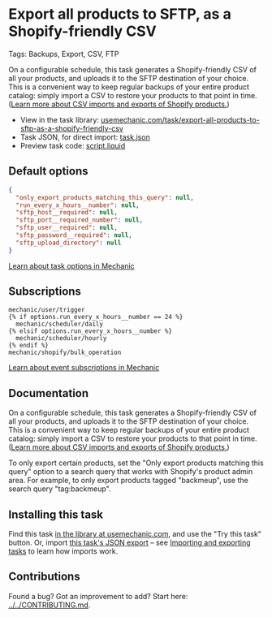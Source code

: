 # Export all products to SFTP, as a Shopify-friendly CSV

Tags: Backups, Export, CSV, FTP

On a configurable schedule, this task generates a Shopify-friendly CSV of all your products, and uploads it to the SFTP destination of your choice. This is a convenient way to keep regular backups of your entire product catalog: simply import a CSV to restore your products to that point in time. ([Learn more about CSV imports and exports of Shopify products.](https://help.shopify.com/en/manual/products/import-export/using-csv))

* View in the task library: [usemechanic.com/task/export-all-products-to-sftp-as-a-shopify-friendly-csv](https://usemechanic.com/task/export-all-products-to-sftp-as-a-shopify-friendly-csv)
* Task JSON, for direct import: [task.json](../../tasks/export-all-products-to-sftp-as-a-shopify-friendly-csv.json)
* Preview task code: [script.liquid](./script.liquid)

## Default options

```json
{
  "only_export_products_matching_this_query": null,
  "run_every_x_hours__number": null,
  "sftp_host__required": null,
  "sftp_port__required_number": null,
  "sftp_user__required": null,
  "sftp_password__required": null,
  "sftp_upload_directory": null
}
```

[Learn about task options in Mechanic](https://docs.usemechanic.com/article/471-task-options)

## Subscriptions

```liquid
mechanic/user/trigger
{% if options.run_every_x_hours__number == 24 %}
  mechanic/scheduler/daily
{% elsif options.run_every_x_hours__number %}
  mechanic/scheduler/hourly
{% endif %}
mechanic/shopify/bulk_operation
```

[Learn about event subscriptions in Mechanic](https://docs.usemechanic.com/article/408-subscriptions)

## Documentation

On a configurable schedule, this task generates a Shopify-friendly CSV of all your products, and uploads it to the SFTP destination of your choice. This is a convenient way to keep regular backups of your entire product catalog: simply import a CSV to restore your products to that point in time. ([Learn more about CSV imports and exports of Shopify products.](https://help.shopify.com/en/manual/products/import-export/using-csv))

To only export certain products, set the "Only export products matching this query" option to a search query that works with Shopify's product admin area. For example, to only export products tagged "backmeup", use the search query "tag:backmeup".

## Installing this task

Find this task [in the library at usemechanic.com](https://usemechanic.com/task/export-all-products-to-sftp-as-a-shopify-friendly-csv), and use the "Try this task" button. Or, import [this task's JSON export](../../tasks/export-all-products-to-sftp-as-a-shopify-friendly-csv.json) – see [Importing and exporting tasks](https://docs.usemechanic.com/article/505-importing-and-exporting-tasks) to learn how imports work.

## Contributions

Found a bug? Got an improvement to add? Start here: [../../CONTRIBUTING.md](../../CONTRIBUTING.md).
